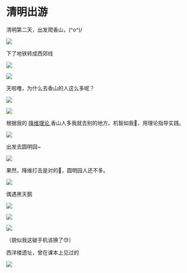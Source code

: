 # 清明出游

清明第二天，出发爬香山，\(^o^)/

![](https://fudongdong-statics.oss-cn-beijing.aliyuncs.com/images/20220404/73406f1d2b0842368b52b6d75ee7e0bf.png?x-oss-process=image/resize,w_800/quality,q_80)


下了地铁转成西郊线

![](https://fudongdong-statics.oss-cn-beijing.aliyuncs.com/images/20220404/554158de6a3b43fc965e12222925f3d1.png?x-oss-process=image/resize,w_800/quality,q_80)

![](https://fudongdong-statics.oss-cn-beijing.aliyuncs.com/images/20220404/ada98fee81514e8c826e1a451b7fb9bc.png?x-oss-process=image/resize,w_800/quality,q_80)


天啦噜，为什么去香山的人这么多呢？

![](https://fudongdong-statics.oss-cn-beijing.aliyuncs.com/images/20220404/bd215ed8c744487890e7bb7f35677e8c.png?x-oss-process=image/resize,w_800/quality,q_80)

![](https://fudongdong-statics.oss-cn-beijing.aliyuncs.com/images/20220404/23953d55461f4031898bf2cbad2ada93.png?x-oss-process=image/resize,w_800/quality,q_80)

根据我的 [降维理论](https://fudongdong.com/life/involution.html),香山人多我就去别的地方。机智如我🧐，用理论指导实践。

![](https://fudongdong-statics.oss-cn-beijing.aliyuncs.com/images/20220404/b68fd905022648578a900124fd2bc953.png?x-oss-process=image/resize,w_800/quality,q_80)

出发去圆明园~

![](https://fudongdong-statics.oss-cn-beijing.aliyuncs.com/images/20220404/e3dce0db34b9402984ed0d46264db5f9.png?x-oss-process=image/resize,w_800/quality,q_80)

果然，降维打击是对的🤩，圆明园人还不多。

![](https://fudongdong-statics.oss-cn-beijing.aliyuncs.com/images/20220404/510e70480683420c81d209ad2e73279e.png?x-oss-process=image/resize,w_800/quality,q_80)

偶遇黑天鹅

![](https://fudongdong-statics.oss-cn-beijing.aliyuncs.com/images/20220404/381402601c3649c9808591ffdd00bcb8.png?x-oss-process=image/resize,w_800/quality,q_80)

![](https://fudongdong-statics.oss-cn-beijing.aliyuncs.com/images/20220404/62f8da9a8e254bc7a0df74cde32f43be.png?x-oss-process=image/resize,w_800/quality,q_80)

![](https://fudongdong-statics.oss-cn-beijing.aliyuncs.com/images/20220404/cb9b0e2c4b5d44d69f118f75938676cf.png?x-oss-process=image/resize,w_800/quality,q_80)

（貌似我这破手机该换了😓）

西洋楼遗址，曾在课本上见过的

![](https://fudongdong-statics.oss-cn-beijing.aliyuncs.com/images/20220404/186e449ca43040cfa8a3939ebfb93066.png?x-oss-process=image/resize,w_800/quality,q_80)



